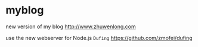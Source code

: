 # myblog

new version of my blog http://www.zhuwenlong.com

use the new webserver for Node.js `Dufing` https://github.com/zmofei/dufing
